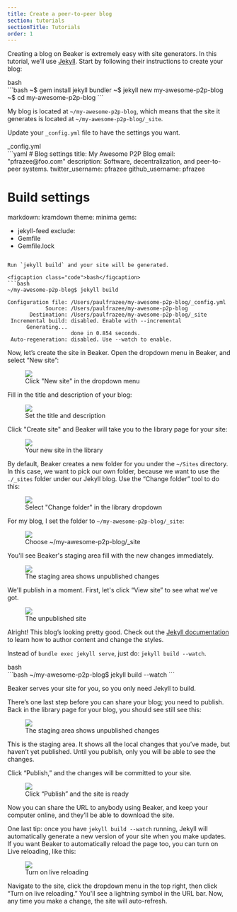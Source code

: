 ```yaml
---
title: Create a peer-to-peer blog
section: tutorials
sectionTitle: Tutorials
order: 1
---
```


Creating a blog on Beaker is extremely easy with site generators. In this tutorial, we’ll use [Jekyll](https://jekyllrb.com/). Start by following their instructions to create your blog:

<figcaption class="code">bash</figcaption>
```bash
~$ gem install jekyll bundler
~$ jekyll new my-awesome-p2p-blog
~$ cd my-awesome-p2p-blog
```

My blog is located at `~/my-awesome-p2p-blog`, which means that the site it generates is located at `~/my-awesome-p2p-blog/_site`.

Update your `_config.yml` file to have the settings you want.

<figcaption class="code">_config.yml</figcaption>
```yaml
# Blog settings
title: My Awesome P2P Blog
email: "pfrazee@foo.com"
description: Software, decentralization, and peer-to-peer systems.
twitter_username: pfrazee
github_username:  pfrazee

# Build settings
markdown: kramdown
theme: minima
gems:
  - jekyll-feed
exclude:
  - Gemfile
  - Gemfile.lock
```

Run `jekyll build` and your site will be generated.

<figcaption class="code">bash</figcaption>
```bash
~/my-awesome-p2p-blog$ jekyll build

Configuration file: /Users/paulfrazee/my-awesome-p2p-blog/_config.yml
            Source: /Users/paulfrazee/my-awesome-p2p-blog
       Destination: /Users/paulfrazee/my-awesome-p2p-blog/_site
 Incremental build: disabled. Enable with --incremental
      Generating... 
                    done in 0.854 seconds.
 Auto-regeneration: disabled. Use --watch to enable.
```

Now, let’s create the site in Beaker. Open the dropdown menu in Beaker, and select “New site”:

<figure>
<img src="/img/docs/tut-create-a-blog/new-site.png" >
<figcaption>Click "New site" in the dropdown menu</figcaption>
</figure>

Fill in the title and description of your blog:

<figure>
<img src="/img/docs/tut-create-a-blog/site-details.png" >
<figcaption>Set the title and description</figcaption>
</figure>

Click "Create site" and Beaker will take you to the library page for your site:

<figure>
<img src="/img/docs/tut-create-a-blog/library-page.png" >
<figcaption>Your new site in the library</figcaption>
</figure>

By default, Beaker creates a new folder for you under the `~/Sites` directory. In this case, we want to pick our own folder, because we want to use the `./_sites` folder under our Jekyll blog. Use the “Change folder” tool to do this:

<figure>
<img src="/img/docs/tut-create-a-blog/change-folder.png" >
<figcaption>Select "Change folder" in the library dropdown</figcaption>
</figure>

For my blog, I set the folder to `~/my-awesome-p2p-blog/_site`:

<figure>
<img src="/img/docs/tut-create-a-blog/select-folder.png" >
<figcaption>Choose ~/my-awesome-p2p-blog/_site</figcaption>
</figure>

You'll see Beaker's staging area fill with the new changes immediately.

<figure>
<img src="/img/docs/tut-create-a-blog/staging-area.png" >
<figcaption>The staging area shows unpublished changes</figcaption>
</figure>

We'll publish in a moment. First, let's click “View site” to see what we've got.

<figure>
<img src="/img/docs/tut-create-a-blog/view-site.png">
<figcaption>The unpublished site</figcaption>
</figure>

Alright! This blog’s looking pretty good. Check out the [Jekyll documentation](https://jekyllrb.com/docs/home/) to learn how to author content and change the styles. 

Instead of `bundle exec jekyll serve`, just do: `jekyll build --watch`.

<figcaption class="code">bash</figcaption>
```bash
~/my-awesome-p2p-blog$ jekyll build --watch
```

Beaker serves your site for you, so you only need Jekyll to build.

There’s one last step before you can share your blog; you need to publish. Back in the library page for your blog, you should see still see this:

<figure>
<img src="/img/docs/tut-create-a-blog/staging-area.png" >
<figcaption>The staging area shows unpublished changes</figcaption>
</figure>

This is the staging area. It shows all the local changes that you’ve made, but haven’t yet published. Until you publish, only you will be able to see the changes.

Click “Publish,” and the changes will be committed to your site.

<figure>
<img src="/img/docs/tut-create-a-blog/published.png" >
<figcaption>Click “Publish” and the site is ready</figcaption>
</figure>

Now you can share the URL to anybody using Beaker, and keep your computer online, and they’ll be able to download the site.

One last tip: once you have `jekyll build --watch` running, Jekyll will automatically generate a new version of your site when you make updates. If you want Beaker to automatically reload the page too, you can turn on Live reloading, like this:

<figure>
<img src="/img/docs/tut-create-a-blog/live-reloading.png" >
<figcaption>Turn on live reloading</figcaption>
</figure>

Navigate to the site, click the dropdown menu in the top right, then click “Turn on live reloading.” You'll see a lightning symbol in the URL bar. Now, any time you make a change, the site will auto-refresh.